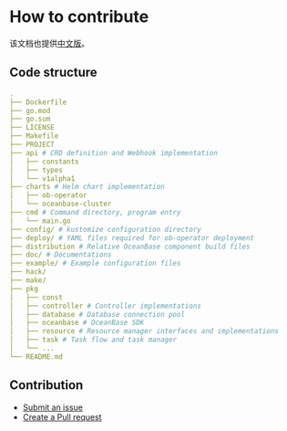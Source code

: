 # How to contribute

该文档也提供[中文版](../zh_CN/contribute.md)。

## Code structure

```yaml
.
├── Dockerfile
├── go.mod
├── go.sum
├── LICENSE
├── Makefile
├── PROJECT
├── api # CRD definition and Webhook implementation
│   ├── constants
│   ├── types
│   └── v1alpha1
├── charts # Helm chart implementation
│   ├── ob-operator
│   └── oceanbase-cluster
├── cmd # Command directory, program entry
│   └── main.go
├── config/ # kustomize configuration directory
├── deploy/ # YAML files required for ob-operator deployment
├── distribution # Relative OceanBase component build files
├── doc/ # Documentations
├── example/ # Example configuration files
├── hack/ 
├── make/
├── pkg
│   ├── const
│   ├── controller # Controller implementations
│   ├── database # Database connection pool
│   ├── oceanbase # OceanBase SDK
│   ├── resource # Resource manager interfaces and implementations
│   ├── task # Task flow and task manager
│   └── ...
└── README.md
```

## Contribution

- [Submit an issue](https://github.com/oceanbase/ob-operator/issues)
- [Create a Pull request](https://github.com/oceanbase/ob-operator/pulls)